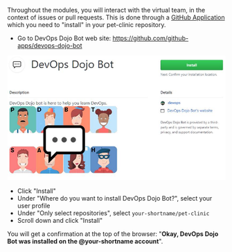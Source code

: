 Throughout the modules, you will interact with the virtual team, in the
context of issues or pull requests. This is done through a [GitHub Application](https://developer.github.com/apps/about-apps/) 
which you need to "install" in your pet-clinic repository.


* Go to DevOps Dojo Bot web site: https://github.com/github-apps/devops-dojo-bot

![](../../assets/online-devops-dojo/welcome/probot.jpg)


* Click "Install"
* Under "Where do you want to install DevOps Dojo Bot?", select your user profile
* Under "Only select repositories", select `your-shortname/pet-clinic`
* Scroll down and click "Install"

You will get a confirmation at the top of the browser: 
"**Okay, DevOps Dojo Bot was installed on the @your-shortname account**".

